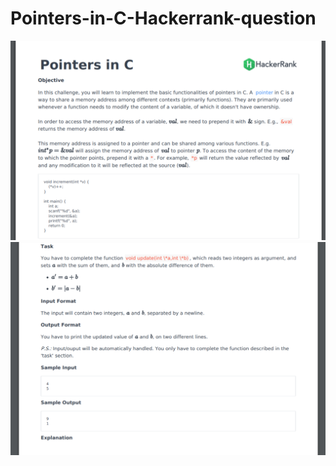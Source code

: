 # Pointers-in-C-Hackerrank-question

![](https://github.com/AADI-1331/Pointers-in-C-Hackerrank-question/blob/main/1.png)
![](https://github.com/AADI-1331/Pointers-in-C-Hackerrank-question/blob/main/2.png)
